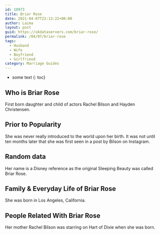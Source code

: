 ```yaml
---
id: 18973
title: Briar Rose
date: 2021-04-07T22:13:22+00:00
author: Laima
layout: post
guid: https://ukdataservers.com/briar-rose/
permalink: /04/07/briar-rose
tags:
  - Husband
  - Wife
  - Boyfriend
  - Girlfriend
category: Marriage Guides
---
```


* some text
{: toc}


## Who is Briar Rose
                  
                  
                  
First born daughter and child of actors Rachel Bilson and Hayden Christensen.
                  
              
            
              
            
                
                
                
## Prior to Popularity
                  
                  
                  
She was never really introduced to the world upon her birth. It was not until ten months later that she was first seen in a post by Bilson on Instagram.
                  
              
            
              
            
                
                
                
## Random data
                  
                  
                  
Her name is a Disney reference as the original Sleeping Beauty was called Briar Rose.
                  
              
            
              
            
                
                
                
## Family & Everyday Life of Briar Rose
                  
                  
                  
She was born in Los Angeles, California. 
                  
              
            
              
            
                
                
                
## People Related With Briar Rose
                  
                  
                  
Her mother Rachel Bilson was starring on Hart of Dixie when she was born.
                  
              
            
              
            
                
              
            
              
              
            
            
              
            
          
          
          